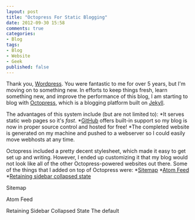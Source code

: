 ```yaml
---
layout: post
title: "Octopress For Static Blogging"
date: 2012-09-30 15:58
comments: true
categories: 
- Blog
tags:
- Blog
- Website
- Geek
published: false
---
```

Thank you, [Wordpress](http://wordpress.org).  You were fantastic to me for over 5 years, but I'm moving on to something new.  In efforts to keep things fresh, learn something new, and improve the performance of this blog, I am starting to blog with [Octopress](http://octopress.org), which is a blogging platform built on [Jekyll](http://jekyllrb.com/).

The advantages of this system include (but are not limited to):
*It serves static web pages so it's _fast_.
*[GitHub](https://github.com) offers built-in support so my blog is now in proper source control and hosted for free!
*The completed website is generated on my machine and pushed to a webserver so I could easily move webhosts at any time.

Octopress included a pretty decent stylesheet, which made it easy to get set up and writing.  However, I ended up customizing it that my blog would not look like all of the other Octopress-powered websites out there.  Some of the things that I added on top of Octopress were:
*[Sitemap](#sitemap)
*[Atom Feed](#atom)
*[Retaining sidebar collapsed state](#sidebar_state)

<a id="sitemap"></a>Sitemap

<a id="atom"></a>Atom Feed

<a id="sidebar_state"></a>Retaining Sidebar Collapsed State
The default 
